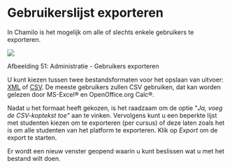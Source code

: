 # Gebruikerslijst exporteren

In Chamilo is het mogelijk om alle of slechts enkele gebruikers te exporteren.

![](../../.gitbook/assets/exporterliste_-utilisateurs.png)

Afbeelding 51: Administratie - Gebruikers exporteren

U kunt kiezen tussen twee bestandsformaten voor het opslaan van uitvoer: [XML](http://fr.wikipedia.org/wiki/Extensible_Markup_Language) of [CSV](http://fr.wikipedia.org/wiki/Comma-separated_values). De meeste gebruikers zullen CSV gebruiken, dat kan worden gelezen door MS-Excel® en OpenOffice.org Calc®.

Nadat u het formaat heeft gekozen, is het raadzaam om de optie "_Ja, voeg de CSV-koptekst toe"_ aan te vinken. Vervolgens kunt u een beperkte lijst met studenten kiezen om te exporteren \(per cursus\) of deze laten zoals het is om alle studenten van het platform te exporteren. Klik op _Export_ om de export te starten.

Er wordt een nieuw venster geopend waarin u kunt beslissen wat u met het bestand wilt doen.
